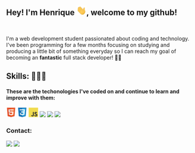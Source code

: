 ## Hey! I'm Henrique <img height="26" src="https://raw.githubusercontent.com/ABSphreak/ABSphreak/master/gifs/Hi.gif">, welcome to my github!

<br>

I'm a web development student passionated about coding and technology. I've been programming for a few months focusing on studying and producing a little bit of something everyday so I can reach my goal of becoming an <b>fantastic</b> full stack developer! 🚀💛

## Skills: 👨🏽‍💻
<h4>These are the techonologies I've coded on and continue to learn and improve with them:</h4>
<p> 
  <img height="26" src="https://raw.githubusercontent.com/devicons/devicon/master/icons/html5/html5-original.svg">  
  <img height="26" src="https://raw.githubusercontent.com/devicons/devicon/master/icons/css3/css3-original.svg"> 
  <img height="26" src="https://raw.githubusercontent.com/devicons/devicon/master/icons/javascript/javascript-original.svg"> 
  <img height="26" src="https://img.icons8.com/color/452/c-programming.png">
  <img height="26" src="https://cdn.worldvectorlogo.com/logos/nodejs-icon.svg">
  <img height="26" src="https://seeklogo.com/images/M/mysql-logo-69B39F7D18-seeklogo.com.png">
  
</p>

### Contact:

<p>
<a href="mailto:hnrqblck@gmail.com"><img src="https://camo.githubusercontent.com/30f2ec732716a5887b40a62aa5c463269bcd1078b9ca20cd16f5e71a5ede48b4/68747470733a2f2f696d672e736869656c64732e696f2f62616467652f676d61696c2d4431343833363f267374796c653d666f722d7468652d6261646765266c6f676f3d676d61696c266c6f676f436f6c6f723d7768697465266c696e6b3d6d61696c746f3a6d6174657573617261756a6f39393640676d61696c2e636f6d"></a>
<a href="https://www.linkedin.com/in/henrique-black/"><img src="https://camo.githubusercontent.com/8fd41d51235a3804775fb35e34eabf41c112f58d42b269d956b2913a8cc4bec7/68747470733a2f2f696d672e736869656c64732e696f2f62616467652f6c696e6b6564696e2d2532333030373742352e7376673f267374796c653d666f722d7468652d6261646765266c6f676f3d6c696e6b6564696e266c6f676f436f6c6f723d7768697465266c696e6b3d6d61696c746f3a68747470733a2f2f7777772e6c696e6b6564696e2e636f6d2f696e2f6d6174657573617261756a6f626172726f732f"></a>
</p>
<!--
**hnrqblck/hnrqblck** is a ✨ _special_ ✨ repository because its `README.md` (this file) appears on your GitHub profile.

Here are some ideas to get you started:

- 🔭 I’m currently working on ...
- 🌱 I’m currently learning ...
- 👯 I’m looking to collaborate on ...
- 🤔 I’m looking for help with ...
- 💬 Ask me about ...
- 📫 How to reach me: ...
- 😄 Pronouns: ...
- ⚡ Fun fact: ...
-->
